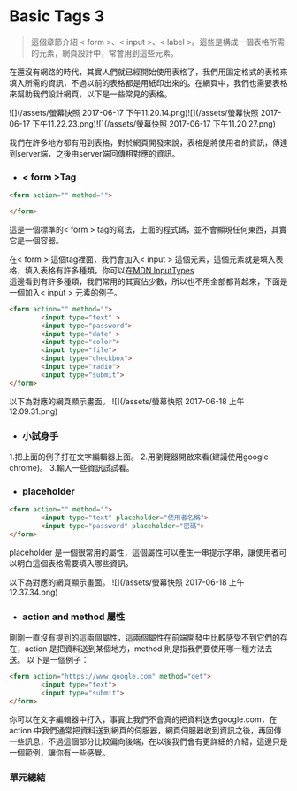 # Basic Tags 3

> 這個章節介紹 &lt; form &gt;、&lt; input &gt;、&lt; label &gt;。這些是構成一個表格所需的元素，網頁設計中，常會用到這些元素。

在還沒有網路的時代，其實人們就已經開始使用表格了，我們用固定格式的表格來填入所需的資訊，不過以前的表格都是用紙印出來的。在網頁中，我們也需要表格來幫助我們設計網頁，以下是一些常見的表格。

![](/assets/螢幕快照 2017-06-17 下午11.20.14.png)![](/assets/螢幕快照 2017-06-17 下午11.22.23.png)![](/assets/螢幕快照 2017-06-17 下午11.20.27.png)

我們在許多地方都有用到表格，對於網頁開發來說，表格是將使用者的資訊，傳達到server端，之後由server端回傳相對應的資訊。

* ### &lt; form &gt;Tag

```html
<form action="" method="">

</form>
```

這是一個標準的&lt; form &gt; tag的寫法，上面的程式碼，並不會顯現任何東西，其實它是一個容器。

在&lt; form &gt; 這個tag裡面，我們會加入&lt; input &gt; 這個元素，這個元素就是填入表格，填入表格有許多種類，你可以在[MDN InputTypes](https://developer.mozilla.org/zh-TW/docs/Web/HTML/Element/input#Form_<input>_types)  
這邊看到有許多種類，我們常用的其實佔少數，所以也不用全部都背起來，下面是一個加入&lt; input &gt; 元素的例子。

```html
<form action="" method="">
        <input type="text" >
        <input type="password">
        <input type="date" >
        <input type="color">
        <input type="file">
        <input type="checkbox">
        <input type="radio">
        <input type="submit">
</form>
```
以下為對應的網頁顯示畫面。
![](/assets/螢幕快照 2017-06-18 上午12.09.31.png)

* ### 小試身手

1.把上面的例子打在文字編輯器上面。
2.用瀏覽器開啟來看(建議使用google chrome)。
3.輸入一些資訊試試看。

* ### placeholder 

```html
<form action="" method="">
        <input type="text" placeholder="使用者名稱">
        <input type="password" placeholder="密碼">
</form>
```
placeholder 是一個很常用的屬性，這個屬性可以產生一串提示字串，讓使用者可以明白這個表格需要填入哪些資訊。

以下為對應的網頁顯示畫面。
![](/assets/螢幕快照 2017-06-18 上午12.37.34.png)

* ### action and method 屬性

剛剛一直沒有提到的這兩個屬性，這兩個屬性在前端開發中比較感受不到它們的存在，action 是把資料送到某個地方，method 則是指我們要使用哪一種方法去送。
以下是一個例子：
```html
<form action="https://www.google.com" method="get">
		<input type="text">
		<input type="submit">
</form>
```
你可以在文字編輯器中打入，事實上我們不會真的把資料送去google.com，在 action 中我們通常把資料送到網頁的伺服器，網頁伺服器收到資訊之後，再回傳一些訊息，不過這個部分比較偏向後端，在以後我們會有更詳細的介紹，這邊只是一個範例，讓你有一些感覺。


### 單元總結

> 














